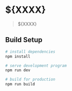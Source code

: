 # ${XXXX}

> ${XXXX}

## Build Setup

``` bash
# install dependencies
npm install

# serve development program
npm run dev

# build for production
npm run build
```
